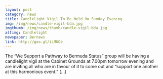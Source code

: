 ```yaml
---
layout: post
category: news
title: Candlelight Vigil To Be Held On Sunday Evening
img: /img/news/candle-vigil-bda.jpg
imgthumb: /img/news/thumb/candle-vigil-bda.jpg
altimg: Candlelight
newspaper: Bernews
link: http://goo.gl/iLMUOe
---
```

The “We Support a Pathway to Bermuda Status” group will be having a candlelight vigil at the Cabinet Grounds at 7.00pm tomorrow evening and are inviting all who are in favour of it to come out and “support one another at this harmonious event.” (...)

